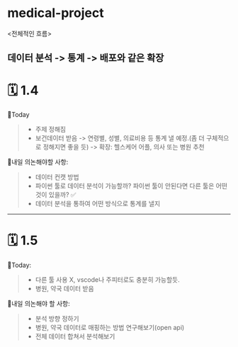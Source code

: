# medical-project

<전체적인 흐름>

데이터 분석 -> 통계 -> 배포와 같은 확장
--------------------------------------------------------------------------------------------------------------------
# 🗓 1.4
📍Today
> - 주제 정해짐
> - 보건데이터 받음 -> 연령별, 성별, 의료비용 등 통계 낼 예정.(좀 더 구체적으로 정해지면 좋을 듯) -> 확장: 헬스케어 어플, 의사 또는 병원 추천

📍내일 의논해야할 사항: 
> -  데이터 컨캣 방법 
> -  파이썬 툴로 데이터 분석이 가능할까? 파이썬 툴이 안된다면 다른 툴은 어떤 것이 있을까? ✅
> -  데이터 분석을 통하여 어떤 방식으로 통계를 낼지 
--------------------------------------------------------------------------------------------------------------------
# 🗓 1.5
📍Today: 
> - 다른 툴 사용 X, vscode나 주피터로도 충분히 가능할듯.
> - 병원, 약국 데이터 받음

📍내일 의논해야 할 사항:
> - 분석 방향 정하기
> - 병원, 약국 데이터로 매핑하는 방법 연구해보기(open api)
> - 전체 데이터 합쳐서 분석해보기 
